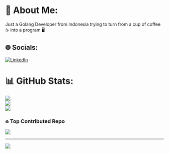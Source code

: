# 💫 About Me:
Just a Golang Developer from Indonesia trying to turn from a cup of coffee ☕ into a program 🖥️


## 🌐 Socials:
[![LinkedIn](https://img.shields.io/badge/LinkedIn-%230077B5.svg?logo=linkedin&logoColor=white)](https://linkedin.com/in/muklis-mifta-8a1736154) 
# 📊 GitHub Stats:
![](https://github-readme-stats.vercel.app/api?username=qomaindo-dev&theme=dark&hide_border=false&include_all_commits=false&count_private=false)<br/>
![](https://github-readme-streak-stats.herokuapp.com/?user=qomaindo-dev&theme=dark&hide_border=false)<br/>
![](https://github-readme-stats.vercel.app/api/top-langs/?username=qomaindo-dev&theme=dark&hide_border=false&include_all_commits=false&count_private=false&layout=compact)

### 🔝 Top Contributed Repo
![](https://github-contributor-stats.vercel.app/api?username=qomaindo-dev&limit=5&theme=dark&combine_all_yearly_contributions=true)

---
[![](https://visitcount.itsvg.in/api?id=qomaindo-dev&icon=0&color=0)](https://visitcount.itsvg.in)

